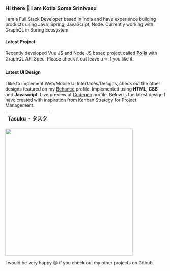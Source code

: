 ### Hi there 👋 I am Kotla Soma Srinivasu
I am a Full Stack Developer based in India and have experience building products using Java, Spring, JavaScript, Node. Currently working with GraphQL in Spring Ecosystem.

#### Latest Project
Recently developed Vue JS and Node JS based project called **[Polls](https://app-polls.netlify.app/)** with GraphQL API Spec. Please check it out leave a ⭐ if you like it.

#### Latest UI Design
I like to implement Web/Mobile UI Interfaces/Designs, check out the other designs featured on my [Behance](https://www.behance.net/srinivasu) profile. Implemented using **HTML**, **CSS** and **Javascript**. Live preview at [Codepen](https://codepen.io/skadoodle619) profile. Below is the latest design I have created with inspiration from Kanban Strategy for Project Management.

Tasuku - タスク |
:-------------: |
<img src="https://i.imgur.com/bieSdTL.png" height="400" />

I would be very happy 😊 if you check out my other projects on Github.
